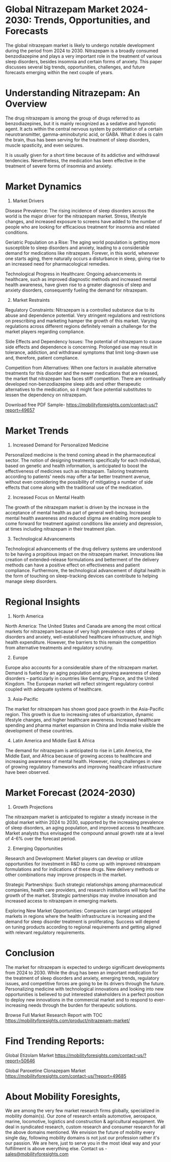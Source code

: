 # Global Nitrazepam Market 2024-2030: Trends, Opportunities, and Forecasts

The global nitrazepam market is likely to undergo notable development during the period from 2024 to 2030. Nitrazepam is a broadly consumed benzodiazepine and plays a very important role in the treatment of various sleep disorders, besides insomnia and certain forms of anxiety. This paper discusses several big trends, opportunities, challenges, and future forecasts emerging within the next couple of years.

# Understanding Nitrazepam: An Overview

The drug nitrazepam is among the group of drugs referred to as benzodiazepines, but it is mainly recognized as a sedative and hypnotic agent. It acts within the central nervous system by potentiation of a certain neurotransmitter, gamma-aminobutyric acid, or GABA. What it does is calm the brain, thus has been serving for the treatment of sleep disorders, muscle spasticity, and even seizures.

It is usually given for a short time because of its addictive and withdrawal tendencies. Nevertheless, the medication has been effective in the treatment of severe forms of insomnia and anxiety.

# Market Dynamics

1. Market Drivers

Disease Prevalence: The rising incidence of sleep disorders across the world is the major driver for the nitrazepam market. Stress, lifestyle changes, and increased exposure to screens have added to the number of people who are looking for efficacious treatment for insomnia and related conditions.

Geriatric Population on a Rise: The aging world population is getting more susceptible to sleep disorders and anxiety, leading to a considerable demand for medications like nitrazepam. Forever, in this world, whenever one starts aging, there naturally occurs a disturbance in sleep, giving rise to an increased need for pharmacological remedies.

Technological Progress in Healthcare: Ongoing advancements in healthcare, such as improved diagnostic methods and increased mental health awareness, have given rise to a greater diagnosis of sleep and anxiety disorders, consequently fueling the demand for nitrazepam.

2. Market Restraints

Regulatory Constraints: Nitrazepam is a controlled substance due to its abuse and dependence potential. Very stringent regulations and restrictions on prescribing and marketing hamper the growth of this market. Varying regulations across different regions definitely remain a challenge for the market players regarding compliance.

Side Effects and Dependency Issues: The potential of nitrazepam to cause side effects and dependence is concerning. Prolonged use may result in tolerance, addiction, and withdrawal symptoms that limit long-drawn use and, therefore, patient compliance.

Competition from Alternatives: When one factors in available alternative treatments for this disorder and the newer medications that are released, the market that nitrazepam has faces stiff competition. There are continually developed non-benzodiazepine sleep aids and other therapeutic alternatives to the medication, so it might face potential substitutes to lessen the dependency on nitrazepam.

Download free PDF Sample- https://mobilityforesights.com/contact-us/?report=49657

# Market Trends

1. Increased Demand for Personalized Medicine

Personalized medicine is the trend coming ahead in the pharmaceutical sector. The notion of designing treatments specifically for each individual, based on genetic and health information, is anticipated to boost the effectiveness of medicines such as nitrazepam. Tailoring treatments according to patients' needs may offer a far better treatment avenue, without even considering the possibility of mitigating a number of side effects that come along with the traditional use of the medication.

2. Increased Focus on Mental Health

The growth of the nitrazepam market is driven by the increase in the acceptance of mental health as part of general well-being. Increased mental health awareness and reduced stigma are enabling more people to come forward for treatment against conditions like anxiety and depression, at times including nitrazepam in their treatment plan.

3. Technological Advancements

Technological advancements of the drug delivery systems are understood to be having a propitious impact on the nitrazepam market. Innovations like creation of extended-release formulations and betterment of the delivery methods can have a positive effect on effectiveness and patient compliance. Furthermore, the technological advancement of digital health in the form of touching on sleep-tracking devices can contribute to helping manage sleep disorders.

# Regional Insights

1. North America

North America: The United States and Canada are among the most critical markets for nitrazepam because of very high prevalence rates of sleep disorders and anxiety, well-established healthcare infrastructure, and high health expenditure. However, the barriers to this remain the competition from alternative treatments and regulatory scrutiny.

2. Europe

Europe also accounts for a considerable share of the nitrazepam market. Demand is fueled by an aging population and growing awareness of sleep disorders – particularly in countries like Germany, France, and the United Kingdom. The European market will reflect stringent regulatory control coupled with adequate systems of healthcare.

3. Asia-Pacific

The market for nitrazepam has shown good pace growth in the Asia-Pacific region. This growth is due to increasing rates of urbanization, dynamic lifestyle changes, and higher healthcare awareness. Increased healthcare spending and pharma market expansion in China and India make visible the development of these countries.

4. Latin America and Middle East & Africa

The demand for nitrazepam is anticipated to rise in Latin America, the Middle East, and Africa because of growing access to healthcare and increasing awareness of mental health. However, rising challenges in view of growing regulatory frameworks and improving healthcare infrastructure have been observed.

# Market Forecast (2024-2030)

1. Growth Projections

The nitrazepam market is anticipated to register a steady increase in the global market within 2024 to 2030, supported by the increasing prevalence of sleep disorders, an aging population, and improved access to healthcare. Market analysts thus envisaged the compound annual growth rate at a level of 4-6% over the forecast period.

2. Emerging Opportunities

Research and Development: Market players can develop or utilize opportunities for investment in R&D to come up with improved nitrazepam formulations and for indications of these drugs. New delivery methods or other combinations may improve prospects in the market.

Strategic Partnerships: Such strategic relationships among pharmaceutical companies, health care providers, and research institutions will help fuel the growth of the market. Strategic partnerships may involve innovation and increased access to nitrazepam in emerging markets.

Exploring New Market Opportunities: Companies can target untapped markets in regions where the health infrastructure is increasing and the demand for sleep disorder treatment is proliferating. Success will depend on tuning products according to regional requirements and getting aligned with relevant regulatory requirements.

# Conclusion
The market for nitrazepam is expected to undergo significant developments from 2024 to 2030. While the drug has been an important medication for the treatment of sleep disorders and anxiety, emerging trends, regulatory issues, and competitive forces are going to be its drivers through the future. Personalizing medicine with technological innovations and looking into new opportunities is believed to put interested stakeholders in a perfect position to deploy new innovations in the commercial market and to respond to ever-increasing needs through the burden for therapeutic solutions.


Browse Full Market Research Report with TOC https://mobilityforesights.com/product/nitrazepam-market/

# Find Trending Reports:

Global Etizolam Market https://mobilityforesights.com/contact-us/?report=50646

Global Paroxetine Clonazepam Market https://mobilityforesights.com/contact-us/?report=49685

# About Mobility Foresights,
We are among the very few market research firms globally, specialized in mobility domain(s). Our zone of research entails automotive, aerospace, marine, locomotive, logistics and construction & agricultural equipment. We deal in syndicated research, custom research and consumer research for all the above domains mentioned.
We envision the future of mobility every single day, following mobility domains is not just our profession rather it's our passion. We are here, just to serve you in the most ideal way and your fulfillment is above everything else. Contact us -  sales@mobilityforesights.com
